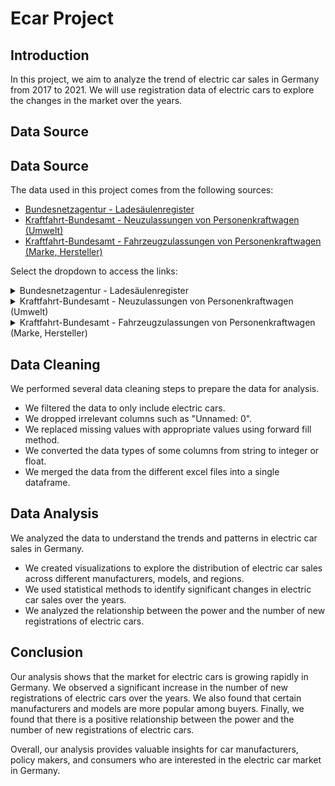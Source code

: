 # Ecar Project

## Introduction

In this project, we aim to analyze the trend of electric car sales in Germany from 2017 to 2021. We will use registration data of electric cars to explore the changes in the market over the years. 

## Data Source

## Data Source

The data used in this project comes from the following sources:

- [Bundesnetzagentur - Ladesäulenregister](https://www.bundesnetzagentur.de/DE/Fachthemen/ElektrizitaetundGas/E-Mobilitaet/Ladesaeulenkarte/start.html)
- [Kraftfahrt-Bundesamt - Neuzulassungen von Personenkraftwagen (Umwelt)](https://www.kba.de/DE/Statistik/Fahrzeuge/Neuzulassungen/Umwelt/n_umwelt_node.html)
- [Kraftfahrt-Bundesamt - Fahrzeugzulassungen von Personenkraftwagen (Marke, Hersteller)](https://www.kba.de/DE/Statistik/Produktkatalog/produkte/Fahrzeuge/fz6_b_uebersicht.html)

Select the dropdown to access the links:

<details>
<summary>Bundesnetzagentur - Ladesäulenregister</summary>
    
https://www.bundesnetzagentur.de/DE/Fachthemen/ElektrizitaetundGas/E-Mobilitaet/Ladesaeulenkarte/start.html
    
</details>

<details>
<summary>Kraftfahrt-Bundesamt - Neuzulassungen von Personenkraftwagen (Umwelt)</summary>

https://www.kba.de/DE/Statistik/Fahrzeuge/Neuzulassungen/Umwelt/n_umwelt_node.html
    
</details>

<details>
<summary>Kraftfahrt-Bundesamt - Fahrzeugzulassungen von Personenkraftwagen (Marke, Hersteller)</summary>

https://www.kba.de/DE/Statistik/Produktkatalog/produkte/Fahrzeuge/fz6_b_uebersicht.html
    
</details>


## Data Cleaning

We performed several data cleaning steps to prepare the data for analysis. 

- We filtered the data to only include electric cars.
- We dropped irrelevant columns such as "Unnamed: 0".
- We replaced missing values with appropriate values using forward fill method.
- We converted the data types of some columns from string to integer or float.
- We merged the data from the different excel files into a single dataframe.

## Data Analysis

We analyzed the data to understand the trends and patterns in electric car sales in Germany. 

- We created visualizations to explore the distribution of electric car sales across different manufacturers, models, and regions.
- We used statistical methods to identify significant changes in electric car sales over the years.
- We analyzed the relationship between the power and the number of new registrations of electric cars.

## Conclusion

Our analysis shows that the market for electric cars is growing rapidly in Germany. We observed a significant increase in the number of new registrations of electric cars over the years. We also found that certain manufacturers and models are more popular among buyers. Finally, we found that there is a positive relationship between the power and the number of new registrations of electric cars. 

Overall, our analysis provides valuable insights for car manufacturers, policy makers, and consumers who are interested in the electric car market in Germany.

